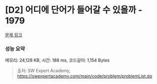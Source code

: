 # [D2] 어디에 단어가 들어갈 수 있을까 - 1979 

[문제 링크](https://swexpertacademy.com/main/code/problem/problemDetail.do?contestProbId=AV5PuPq6AaQDFAUq) 

### 성능 요약

메모리: 24,128 KB, 시간: 188 ms, 코드길이: 1,154 Bytes



> 출처: SW Expert Academy, https://swexpertacademy.com/main/code/problem/problemList.do